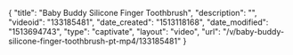 {
    "title": "Baby Buddy Silicone Finger Toothbrush",
    "description": "",
    "videoid": "133185481",
    "date_created": "1513118168",
    "date_modified": "1513694743",
    "type": "captivate",
    "layout": "video",
    "url": "\/v\/baby-buddy-silicone-finger-toothbrush-pt-mp4\/133185481"
}